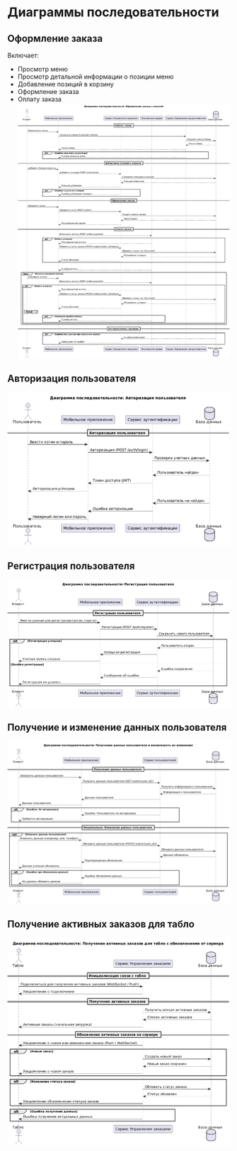 # Диаграммы последовательности

## Оформление заказа
Включает:
- Просмотр меню
- Просмотр детальной информации о позиции меню
- Добавление позиций в корзину
- Оформление заказа
- Оплату заказа
![Оформление заказа](/docs/diagrams/sequence_add_order.png)
## Авторизация пользователя
![Авторизация](/docs/diagrams/sequence_login.png)
## Регистрация пользователя
![Регистрация](/docs/diagrams/sequence_registration.png)
## Получение и изменение данных пользователя
![Получение и изменение данных пользователя](/docs/diagrams/sequence_user.png)
## Получение активных заказов для табло
![Получение активных заказов для табло](/docs/diagrams/sequence_get_orders.png)
